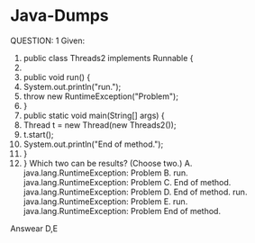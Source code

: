 # Java-Dumps


QUESTION: 1
Given:
1. public class Threads2 implements Runnable {
2.
3. public void run() {
4. System.out.println("run.");
5. throw new RuntimeException("Problem");
6. }
7. public static void main(String[] args) {
8. Thread t = new Thread(new Threads2());
9. t.start();
10. System.out.println("End of method.");
11. }
12. }
Which two can be results? (Choose two.)
A. java.lang.RuntimeException: Problem
B. run.
java.lang.RuntimeException: Problem
C. End of method.
java.lang.RuntimeException: Problem
D. End of method.
run.
java.lang.RuntimeException: Problem
E. run.
java.lang.RuntimeException: Problem
End of method.

Answear D,E

